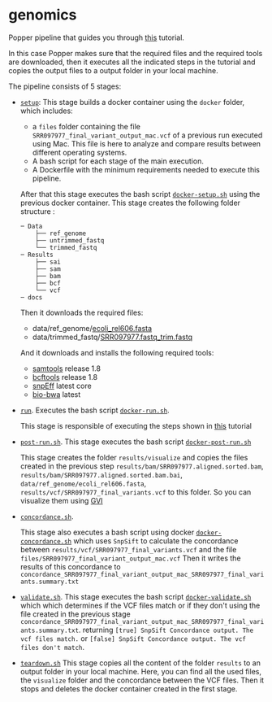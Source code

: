 # genomics

Popper pipeline that guides you through [this](https://jasonjwilliamsny.github.io/wrangling-genomics/01-automating_a_workflow.html) tutorial.

In this case Popper makes sure that the required files 
and the required tools are downloaded, then it executes 
all the indicated steps in the tutorial and copies the 
output files to a output folder in your local machine.

The pipeline consists of 5 stages: 

  * [`setup`](./setup.sh): 
    This stage builds a docker container 
    using the `docker` folder, which includes:
     
    * a `files` folder containing
    the file `SRR097977_final_variant_output_mac.vcf` of a previous run
    executed using Mac. This file is here to analyze and compare results between
    different operating systems. 
    * A bash script for each stage of the main execution.
    * A Dockerfile with the minimum requirements needed to execute
    this pipeline.
    
    After that this stage executes the bash script [`docker-setup.sh`](./docker/docker-setup.sh)
    using the previous docker container. This stage creates the following 
    folder structure :
    
        ─ Data
            ├── ref_genome
            ├── untrimmed_fastq
            └── trimmed_fastq
        ─ Results
            ├── sai
            ├── sam
            ├── bam
            ├── bcf
            └── vcf
        ─ docs
            
    Then it downloads the required files: 
    * data/ref_genome/[ecoli_rel606.fasta](https://osf.io/vua9t)
    * data/trimmed_fastq/[SRR097977.fastq_trim.fastq](https://osf.io/w7gp2)
    
    And it downloads and installs the following required tools: 
    * [samtools](https://github.com/samtools/samtools) release 1.8
    * [bcftools](https://github.com/samtools/bcftools) release 1.8
    * [snpEff](http://sourceforge.net/projects/snpeff) latest core
    * [bio-bwa](https://sourceforge.net/projects/bio-bwa) latest

    
  * [`run`](./run.sh). 
    Executes the bash script [`docker-run.sh`](./docker/docker-run.sh).
    
    This stage is responsible of executing the steps shown in [this](https://jasonjwilliamsny.github.io/wrangling-genomics/01-automating_a_workflow.html) tutorial  
  
  * [`post-run.sh`](./post-run.sh). 
    This stage executes the bash script [`docker-post-run.sh`](./docker/docker-post-run.sh)
    
    This stage creates the folder `results/visualize` and copies the files
     created in the previous step
    `results/bam/SRR097977.aligned.sorted.bam`, `results/bam/SRR097977.aligned.sorted.bam.bai`,
    `data/ref_genome/ecoli_rel606.fasta`, `results/vcf/SRR097977_final_variants.vcf`
    to this folder. So you can visualize them using
    [GVI](http://software.broadinstitute.org/software/igv/home)
    
  * [`concordance.sh`](./concordance.sh). 
  
    This stage also executes a bash script using docker [`docker-concordance.sh`](./docker/docker-concordance.sh)
    which uses `SnpSift` to calculate the concordance between `results/vcf/SRR097977_final_variants.vcf`
    and the file `files/SRR097977_final_variant_output_mac.vcf`
    Then it writes the results of this concordance to `concordance_SRR097977_final_variant_output_mac_SRR097977_final_variants.summary.txt`
  * [`validate.sh`](./validate.sh). 
    This stage executes the bash script [`docker-validate.sh`](./docker/docker-validate.sh) which
    which determines if the VCF files match or if they don't using the file created in the previous stage `concordance_SRR097977_final_variant_output_mac_SRR097977_final_variants.summary.txt`.
    returning `[true] SnpSift Concordance output. The vcf files match.` or `[false] SnpSift Concordance output. The vcf files don't match`.
       
  * [`teardown.sh`](./teardown.sh) 
    This stage copies all the content of the folder `results` to an output folder in your local machine.
    Here, you can find all the used files, the `visualize` folder and the concordance between the VCF files.
    Then it stops and deletes the docker container created in the first stage.